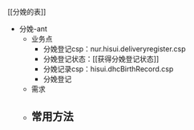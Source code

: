 [[分娩的表]]

- 分娩-ant
	- 业务点
		- 分娩登记csp：nur.hisui.deliveryregister.csp
		- 分娩登记状态：[[获得分娩登记状态]]
		- 分娩记录csp：hisui.dhcBirthRecord.csp
		- 分娩登记
	- 需求
	- 常用方法
		- 